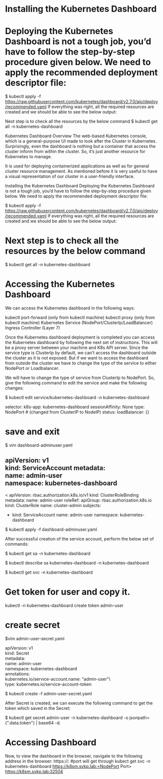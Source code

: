 # Installing the Kubernetes Dashboard
# Deploying the Kubernetes Dashboard is not a tough job, you’d have to follow the step-by-step procedure given below. We need to apply the recommended deployment descriptor file:

$ kubectl apply -f https://raw.githubusercontent.com/kubernetes/dashboard/v2.7.0/aio/deploy/recommended.yaml
If everything was right, all the required resources are created and we should be able to see the below output:

Next step is to check all the resources by the below command
$ kubectl get all -n kubernetes-dashboard

Kubernetes Dashboard Overview
The web-based Kubernetes console, which is a general-purpose UI made to look after the Cluster in Kubernetes. Surprisingly, even the dashboard is nothing but a container that access the cluster inform from within the cluster. So, it’s just another resource for Kubernetes to manage.

It is used for deploying containerized applications as well as for general cluster resource management. As mentioned before it is very useful to have a visual representation of our cluster in a user-friendly interface.

Installing the Kubernetes Dashboard
Deploying the Kubernetes Dashboard is not a tough job, you’d have to follow the step-by-step procedure given below. We need to apply the recommended deployment descriptor file:

$ kubectl apply -f https://raw.githubusercontent.com/kubernetes/dashboard/v2.7.0/aio/deploy/recommended.yaml 
If everything was right, all the required resources are created and we should be able to see the below output:

# Next step is to check all the resources by the below command
$ kubectl get all -n kubernetes-dashboard

# Accessing the Kubernetes Dashboard
We can access the Kubernetes dashboard in the following ways:

kubectl port-forward (only from kubectl machine)
kubectl proxy (only from kubectl machine)
Kubernetes Service (NodePort/ClusterIp/LoadBalancer)
Ingress Controller (Layer 7)

Once the Kubernetes dashboard deployment is completed you can access the Kubernetes dashboard by following the next set of instructions.
This will be a proxy server between your machine and K8s API server. Since the service type is ClusterIp by default, we can’t access the dashboard outside the cluster as it is not exposed. But if we want to access the dashboard from outside the cluster we have to change the type of the service to either NodePort or Loadbalancer.

We will have to change the type of service from ClusterIp to NodePort. So, give the following command to edit the service and make the following changes:

$ kubectl edit service/kubernetes-dashboard -n kubernetes-dashboard

selector:
    k8s-app: kubernetes-dashboard
  sessionAffinity: None
  type: NodePort # (changed from ClusterIP to NodeIP) 
status:
  loadBalancer: {}
# save and exit

$ vim dashboard-adminuser.yaml 

apiVersion: v1\
kind: ServiceAccount
metadata:\
  name: admin-user\
  namespace: kubernetes-dashboard
---
< apiVersion: rbac.authorization.k8s.io/v1
kind: ClusterRoleBinding
metadata:
  name: admin-user
roleRef:
  apiGroup: rbac.authorization.k8s.io
  kind: ClusterRole
  name: cluster-admin
subjects:
- kind: ServiceAccount
  name: admin-user
  namespace: kubernetes-dashboard

$ kubectl apply -f dashboard-adminuser.yaml

After successful creation of the service account, perform the below set of commands:

$ kubectl get sa -n kubernetes-dashboard

$ kubectl describe sa kubernetes-dashboard -n kubernetes-dashboard

$ kubectl get svc -n kubernetes-dashboard

# Get token for user and copy it.
kubectl -n kubernetes-dashboard create token admin-user

# create secret
$vim admin-user-secret.yaml

apiVersion: v1\
kind: Secret\
metadata:\
  name: admin-user\
  namespace: kubernetes-dashboard\
  annotations:\
    kubernetes.io/service-account.name: "admin-user"\  
type: kubernetes.io/service-account-token

$ kubectl create -f admin-user-secret.yaml

After Secret is created, we can execute the following command to get the token which saved in the Secret:

$ kubectl get secret admin-user -n kubernetes-dashboard -o jsonpath={".data.token"} | base64 -d.

# Accessing Dashboard
Now, to view the dashboard in the browser, navigate to the following address in the browser:
<pr>https://<NodeIp>:<dashboard port> #port will get through kubect get svc -n kubernetes-dashboard
</pr>
<pr>https://k8sm.svkp.lab:<NodePort Port></pr>
https://k8sm.svkp.lab:32504